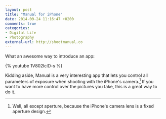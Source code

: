 ```yaml
---
layout: post
title: "Manual for iPhone"
date: 2014-09-24 11:16:47 +0200
comments: true
categories: 
- Digital Life
- Photography
external-url: http://shootmanual.co
---
```


What an awesome way to introduce an app:

{% youtube 1V802IclD-s %}

Kidding aside, Manual is a very interesting app that lets you control all parameters of exposure when shooting with the iPhone's camera.[^Manual1] If you want to have more control over the pictures you take, this is a great way to do it.

[^Manual1]: Well, all except aperture, because the iPhone's camera lens is a fixed aperture design.